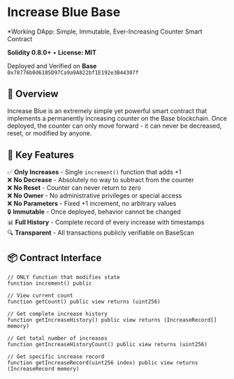 # Increase Blue Base
*Working DApp: 
Simple, Immutable, Ever-Increasing Counter Smart Contract

**Solidity 0.8.0+** • **License: MIT**

Deployed and Verified on **Base** `0x78776b0d6185D97Ca9a9A822bf1E192e3B44307f`

## 📖 Overview
Increase Blue is an extremely simple yet powerful smart contract that implements a permanently increasing counter on the Base blockchain. Once deployed, the counter can only move forward - it can never be decreased, reset, or modified by anyone.

## 🎯 Key Features
✅ **Only Increases** - Single `increment()` function that adds +1  
❌ **No Decrease** - Absolutely no way to subtract from the counter  
❌ **No Reset** - Counter can never return to zero  
❌ **No Owner** - No administrative privileges or special access  
❌ **No Parameters** - Fixed +1 increment, no arbitrary values  
🔒 **Immutable** - Once deployed, behavior cannot be changed  
📊 **Full History** - Complete record of every increase with timestamps  
🔍 **Transparent** - All transactions publicly verifiable on BaseScan  

## 📦 Contract Interface
```solidity
// ONLY function that modifies state
function increment() public

// View current count
function getCount() public view returns (uint256)

// Get complete increase history
function getIncreaseHistory() public view returns (IncreaseRecord[] memory)

// Get total number of increases
function getIncreaseHistoryCount() public view returns (uint256)

// Get specific increase record
function getIncreaseRecord(uint256 index) public view returns (IncreaseRecord memory)
